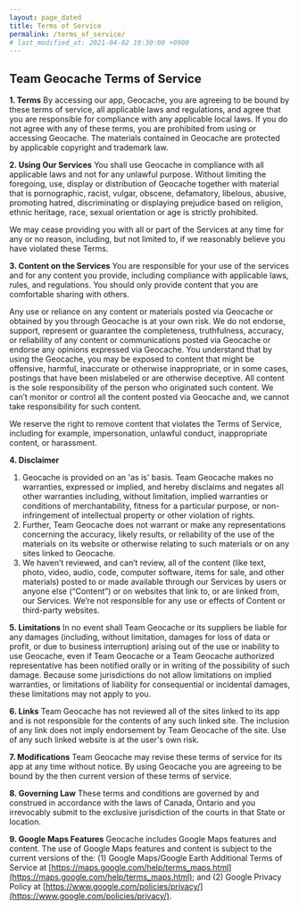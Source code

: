 ```yaml
---
layout: page_dated
title: Terms of Service
permalink: /terms_of_service/
# last_modified_at: 2021-04-02 10:30:00 +0900
---
```


## Team Geocache Terms of Service

**1. Terms**
By accessing our app, Geocache, you are agreeing to be bound by these terms of service, all applicable laws and regulations, and agree that you are responsible for compliance with any applicable local laws. If you do not agree with any of these terms, you are prohibited from using or accessing Geocache. The materials contained in Geocache are protected by applicable copyright and trademark law.

**2. Using Our Services**
You shall use Geocache in compliance with all applicable laws and not for any unlawful purpose. Without limiting the foregoing, use, display or distribution of Geocache together with material that is pornographic, racist, vulgar, obscene, defamatory, libelous, abusive, promoting hatred, discriminating or displaying prejudice based on religion, ethnic heritage, race, sexual orientation or age is strictly prohibited.

We may cease providing you with all or part of the Services at any time for any or no reason, including, but not limited to, if we reasonably believe you have violated these Terms.

**3. Content on the Services**
You are responsible for your use of the services and for any content you provide, including compliance with applicable laws, rules, and regulations. You should only provide content that you are comfortable sharing with others.

Any use or reliance on any content or materials posted via Geocache or obtained by you through Geocache is at your own risk. We do not endorse, support, represent or guarantee the completeness, truthfulness, accuracy, or reliability of any content or communications posted via Geocache or endorse any opinions expressed via Geocache. You understand that by using the Geocache, you may be exposed to content that might be offensive, harmful, inaccurate or otherwise inappropriate, or in some cases, postings that have been mislabeled or are otherwise deceptive. All content is the sole responsibility of the person who originated such content. We can’t monitor or control all the content posted via Geocache and, we cannot take responsibility for such content.

We reserve the right to remove content that violates the Terms of Service, including for example, impersonation, unlawful conduct, inappropriate content, or harassment.

**4. Disclaimer**

1. Geocache is provided on an 'as is' basis. Team Geocache makes no warranties, expressed or implied, and hereby disclaims and negates all other warranties including, without limitation, implied warranties or conditions of merchantability, fitness for a particular purpose, or non-infringement of intellectual property or other violation of rights.
2. Further, Team Geocache does not warrant or make any representations concerning the accuracy, likely results, or reliability of the use of the materials on its website or otherwise relating to such materials or on any sites linked to Geocache.
3. We haven’t reviewed, and can’t review, all of the content (like text, photo, video, audio, code, computer software, items for sale, and other materials) posted to or made available through our Services by users or anyone else (“Content”) or on websites that link to, or are linked from, our Services. We’re not responsible for any use or effects of Content or third-party websites.

**5. Limitations**
In no event shall Team Geocache or its suppliers be liable for any damages (including, without limitation, damages for loss of data or profit, or due to business interruption) arising out of the use or inability to use Geocache, even if Team Geocache or a Team Geocache authorized representative has been notified orally or in writing of the possibility of such damage. Because some jurisdictions do not allow limitations on implied warranties, or limitations of liability for consequential or incidental damages, these limitations may not apply to you.

**6. Links**
Team Geocache has not reviewed all of the sites linked to its app and is not responsible for the contents of any such linked site. The inclusion of any link does not imply endorsement by Team Geocache of the site. Use of any such linked website is at the user's own risk.

**7. Modifications**
Team Geocache may revise these terms of service for its app at any time without notice. By using Geocache you are agreeing to be bound by the then current version of these terms of service.

**8. Governing Law**
These terms and conditions are governed by and construed in accordance with the laws of Canada, Ontario and you irrevocably submit to the exclusive jurisdiction of the courts in that State or location.

**9. Google Maps Features**
Geocache includes Google Maps features and content. The use of Google Maps features and content is subject to the current versions of the: (1) Google Maps/Google Earth Additional Terms of Service at [https://maps.google.com/help/terms_maps.html](https://maps.google.com/help/terms_maps.html); and (2) Google Privacy Policy at [https://www.google.com/policies/privacy/](https://www.google.com/policies/privacy/).

